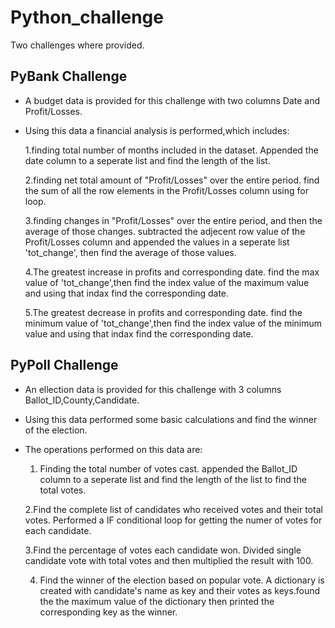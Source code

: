 # Python_challenge
Two challenges where provided.
## PyBank Challenge
* A budget data is provided for this challenge with two columns Date and Profit/Losses.
* Using this data a financial analysis is performed,which includes:

    1.finding total number of months included in the dataset.
      Appended the date column to a seperate list and find the length of the list.

   2.finding net total amount of "Profit/Losses" over the entire period.
      find the sum of all the row elements in the Profit/Losses column using for loop.
  
    3.finding changes in "Profit/Losses" over the entire period, and then the average of those changes.
       subtracted the adjecent row value of the Profit/Losses column and appended the values in a seperate list 'tot_change', then find the average of those values.

   4.The greatest increase in profits and corresponding date.
        find the max value of 'tot_change',then find the index value of the maximum value and using that indax find the corresponding date.

    5.The greatest decrease in profits and corresponding date.
       find the minimum value of 'tot_change',then find the index value of the minimum value and using that indax find the corresponding date.

## PyPoll Challenge

* An ellection data is provided for this challenge with 3 columns Ballot_ID,County,Candidate.

* Using this data performed some basic calculations and find the winner of the election.

* The operations performed on this data are:

     1. Finding the total number of votes cast.
         appended the Ballot_ID column to a seperate list and find the length of the list to find the total votes.
     
     2.Find the complete list of candidates who received votes and their total votes.
        Performed a IF conditional loop for getting the numer of votes for each candidate.

     3.Find the percentage of votes each candidate won.
        Divided single candidate vote with total votes and then multiplied the result with 100.

     4. Find the winner of the election based on popular vote.
         A dictionary is created with candidate's name as key and their votes as keys.found the the maximum value of the dictionary then printed the corresponding 
         key as the winner. 






